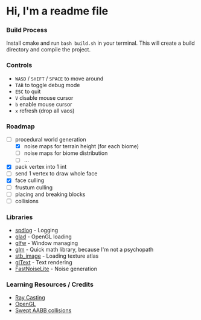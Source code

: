 # Hi, I'm a readme file

### Build Process
Install cmake and run ```bash build.sh``` in your terminal. 
This will create a build directory and compile the project.

### Controls
- `WASD` / `SHIFT` / `SPACE` to move around
- `TAB` to toggle debug mode
- `ESC` to quit
- `V` disable mouse cursor
- `b` enable mouse cursor
- `x` refresh (drop all vaos)

### Roadmap
- [ ] procedural world generation
  - [x] noise maps for terrain height (for each biome)
  - [ ] noise maps for biome distribution
  - [ ] ...
- [x] pack vertex into 1 int
- [ ] send 1 vertex to draw whole face
- [x] face culling 
- [ ] frustum culling
- [ ] placing and breaking blocks
- [ ] collisions

### Libraries
- [spdlog](https://github.com/gabime/spdlog) - Logging 
- [glad](https://github.com/Dav1dde/glad) - OpenGL loading
- [glfw](https://github.com/glfw/glfw) - Window managing
- [glm](https://github.com/g-truc/glm) - Quick math library, because I'm not a psychopath
- [stb_image](https://github.com/nothings/stb/blob/master/stb_image.h) - Loading texture atlas
- [glText](https://github.com/vallentin/glText) - Text rendering
- [FastNoiseLite](https://github.com/Auburn/FastNoiseLite) - Noise generation

### Learning Resources / Credits
- [Ray Casting](http://www.cse.yorku.ca/~amana/research/grid.pdf)
- [OpenGL](https://youtube.com/playlist?list=PLlrATfBNZ98foTJPJ_Ev03o2oq3-GGOS2&si=crdBuV5tGpnvQw_7)
- [Swept AABB collisions](https://www.gamedev.net/tutorials/programming/general-and-gameplay-programming/swept-aabb-collision-detection-and-response-r3084/)

